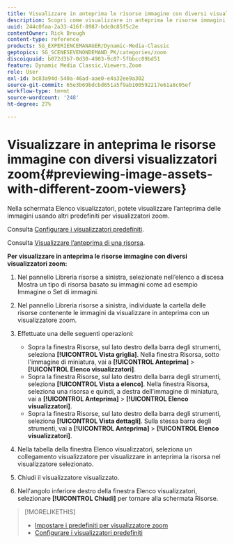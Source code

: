 ```yaml
---
title: Visualizzare in anteprima le risorse immagine con diversi visualizzatori Zoom
description: Scopri come visualizzare in anteprima le risorse immagini con diversi visualizzatori Zoom in Adobe Dynamic Media Classic.
uuid: 244c0faa-2a33-416f-8987-bdc0c85f5c2e
contentOwner: Rick Brough
content-type: reference
products: SG_EXPERIENCEMANAGER/Dynamic-Media-Classic
geptopics: SG_SCENESEVENONDEMAND_PK/categories/zoom
discoiquuid: b072d3b7-0d30-4903-9c87-5fbbcc89bd51
feature: Dynamic Media Classic,Viewers,Zoom
role: User
exl-id: bc83a94d-540a-46ad-aae0-e4a32ee9a302
source-git-commit: 65e3b69bdcbd651a5f9ab100592217e61a8c05ef
workflow-type: tm+mt
source-wordcount: '248'
ht-degree: 27%

---
```


# Visualizzare in anteprima le risorse immagine con diversi visualizzatori zoom{#previewing-image-assets-with-different-zoom-viewers}

Nella schermata Elenco visualizzatori, potete visualizzare l’anteprima delle immagini usando altri predefiniti per visualizzatori zoom.

Consulta [Configurare i visualizzatori predefiniti](application-setup.md#configuring_default_viewers).

Consulta [Visualizzare l’anteprima di una risorsa](previewing-asset.md#previewing_an_asset).

**Per visualizzare in anteprima le risorse immagine con diversi visualizzatori zoom:**

1. Nel pannello Libreria risorse a sinistra, selezionate nell’elenco a discesa Mostra un tipo di risorsa basato su immagini come ad esempio Immagine o Set di immagini.
1. Nel pannello Libreria risorse a sinistra, individuate la cartella delle risorse contenente le immagini da visualizzare in anteprima con un visualizzatore zoom.
1. Effettuate una delle seguenti operazioni:

   * Sopra la finestra Risorse, sul lato destro della barra degli strumenti, seleziona **[!UICONTROL Vista griglia]**. Nella finestra Risorsa, sotto l&#39;immagine di miniatura, vai a **[!UICONTROL Anteprima]** > **[!UICONTROL Elenco visualizzatori]**.
   * Sopra la finestra Risorse, sul lato destro della barra degli strumenti, seleziona **[!UICONTROL Vista a elenco]**. Nella finestra Risorsa, seleziona una risorsa e quindi, a destra dell’immagine di miniatura, vai a **[!UICONTROL Anteprima]** > **[!UICONTROL Elenco visualizzatori]**.
   * Sopra la finestra Risorse, sul lato destro della barra degli strumenti, seleziona **[!UICONTROL Vista dettagli]**. Sulla stessa barra degli strumenti, vai a **[!UICONTROL Anteprima]** > **[!UICONTROL Elenco visualizzatori]**.

1. Nella tabella della finestra Elenco visualizzatori, seleziona un collegamento visualizzatore per visualizzare in anteprima la risorsa nel visualizzatore selezionato.
1. Chiudi il visualizzatore visualizzato.
1. Nell&#39;angolo inferiore destro della finestra Elenco visualizzatori, selezionare **[!UICONTROL Chiudi]** per tornare alla schermata Risorse.

>[!MORELIKETHIS]
>
>* [Impostare i predefiniti per visualizzatore zoom](setting-zoom-viewer-presets.md#setting_up_zoom_viewer_presets)
>* [Configurare i visualizzatori predefiniti](application-setup.md#configuring_default_viewers)

